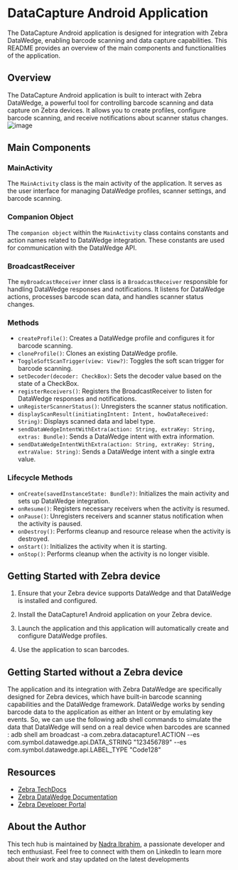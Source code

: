 # DataCapture Android Application

The DataCapture Android application is designed for integration with Zebra DataWedge, enabling barcode scanning and data capture capabilities. This README provides an overview of the main components and functionalities of the application.

## Overview

The DataCapture Android application is built to interact with Zebra DataWedge, a powerful tool for controlling barcode scanning and data capture on Zebra devices. It allows you to create profiles, configure barcode scanning, and receive notifications about scanner status changes.
![image](https://github.com/ibrahimnadra/DataCaptureWithKotlin/assets/124992299/aea9d1fc-6284-44fc-840e-45cb13b12b60)


## Main Components

### MainActivity

The `MainActivity` class is the main activity of the application. It serves as the user interface for managing DataWedge profiles, scanner settings, and barcode scanning.

### Companion Object

The `companion object` within the `MainActivity` class contains constants and action names related to DataWedge integration. These constants are used for communication with the DataWedge API.

### BroadcastReceiver

The `myBroadcastReceiver` inner class is a `BroadcastReceiver` responsible for handling DataWedge responses and notifications. It listens for DataWedge actions, processes barcode scan data, and handles scanner status changes.

### Methods

- `createProfile()`: Creates a DataWedge profile and configures it for barcode scanning.
- `cloneProfile()`: Clones an existing DataWedge profile.
- `ToggleSoftScanTrigger(view: View?)`: Toggles the soft scan trigger for barcode scanning.
- `setDecoder(decoder: CheckBox)`: Sets the decoder value based on the state of a CheckBox.
- `registerReceivers()`: Registers the BroadcastReceiver to listen for DataWedge responses and notifications.
- `unRegisterScannerStatus()`: Unregisters the scanner status notification.
- `displayScanResult(initiatingIntent: Intent, howDataReceived: String)`: Displays scanned data and label type.
- `sendDataWedgeIntentWithExtra(action: String, extraKey: String, extras: Bundle)`: Sends a DataWedge intent with extra information.
- `sendDataWedgeIntentWithExtra(action: String, extraKey: String, extraValue: String)`: Sends a DataWedge intent with a single extra value.

### Lifecycle Methods

- `onCreate(savedInstanceState: Bundle?)`: Initializes the main activity and sets up DataWedge integration.
- `onResume()`: Registers necessary receivers when the activity is resumed.
- `onPause()`: Unregisters receivers and scanner status notification when the activity is paused.
- `onDestroy()`: Performs cleanup and resource release when the activity is destroyed.
- `onStart()`: Initializes the activity when it is starting.
- `onStop()`: Performs cleanup when the activity is no longer visible.

## Getting Started with Zebra device

1. Ensure that your Zebra device supports DataWedge and that DataWedge is installed and configured.

2. Install the DataCapture1 Android application on your Zebra device.

3. Launch the application and this application will automatically create and configure DataWedge profiles.

4. Use the application to scan barcodes.


## Getting Started without a Zebra device

The application and its integration with Zebra DataWedge are specifically designed for Zebra devices, which have built-in barcode scanning capabilities and the DataWedge framework. DataWedge works by sending barcode data to the application as either an Intent or by emulating key events. So, we can use the following adb shell commands to simulate the data that DataWedge will send on a real device when barcodes are scanned : 
adb shell am broadcast -a com.zebra.datacapture1.ACTION --es com.symbol.datawedge.api.DATA_STRING "123456789" --es com.symbol.datawedge.api.LABEL_TYPE "Code128"

## Resources

- [Zebra TechDocs](http://techdocs.zebra.com/datawedge/latest/guide/samples/barcode1/)
- [Zebra DataWedge Documentation](http://techdocs.zebra.com/datawedge/latest/guide/)
- [Zebra Developer Portal](https://developer.zebra.com/)


## About the Author
This tech hub is maintained by [Nadra Ibrahim](https://www.linkedin.com/in/nadra-ibrahim/), a passionate developer and tech enthusiast. Feel free to connect with them on LinkedIn to learn more about their work and stay updated on the latest developments